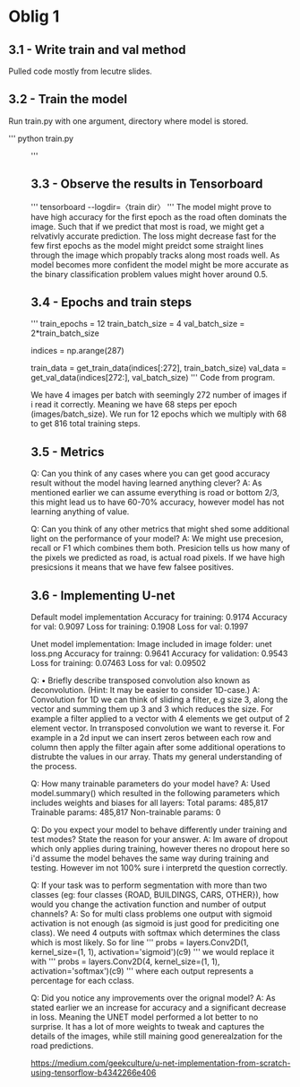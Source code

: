 # Oblig 1

## 3.1 - Write train and val method
Pulled code mostly from lecutre slides.

## 3.2 - Train the model 
Run train.py with one argument, directory where model is stored.

'''
python train.py <dir>
'''

## 3.3 - Observe the results in Tensorboard
'''
tensorboard --logdir=〈train dir〉
'''
The model might prove to have high accuracy for the first epoch as the road often dominats the image. Such that if we predict that most is road, we might get a relvativly accurate prediction. The loss might decrease fast for the few first epochs as the model might preidct some straight lines through the image which propably tracks along most roads well. As model becomes more confident the model might be more accurate as the binary classification problem values might hover around 0.5. 


## 3.4 - Epochs and train steps
'''
train_epochs = 12
train_batch_size = 4
val_batch_size = 2*train_batch_size

indices = np.arange(287)

train_data = get_train_data(indices[:272], train_batch_size)
val_data = get_val_data(indices[272:], val_batch_size)
'''
Code from program.

We have 4 images per batch with seemingly 272 number of images if i read it correctly. Meaning we have 68 steps per epoch (images/batch_size). We run for 12 epochs which we multiply with 68 to get 816 total training steps.


## 3.5 - Metrics

Q: Can you think of any cases where you can get good accuracy result without the model having
learned anything clever?
A: As mentioned earlier we can assume everything is road or bottom 2/3, this might lead us to have 60-70% accuracy, however model has not learning anything of value. 

Q: Can you think of any other metrics that might shed some additional light on the performance
of your model?
A: We might use precesion, recall or F1 which combines them both. Presicion tells us how many of the pixels we predicted as road, is actual road pixels. If we have high presicsions it means that we have few falsee positives.

## 3.6 - Implementing U-net
Default model implementation
Accuracy for training: 0.9174
Accuracy for val: 0.9097
Loss for training: 0.1908
Loss for val: 0.1997

Unet model implementation:
Image included in image folder: unet loss.png
Accuracy for trainng: 0.9641
Accuracy for validation: 0.9543
Loss for training: 0.07463
Loss for val: 0.09502

Q: • Briefly describe transposed convolution also known as deconvolution. (Hint: It may be easier to consider 1D-case.)
A: Convolution for 1D we can think of sliding a filter, e.g size 3, along the vector and summing them up 3 and 3 which reduces the size. For example a filter applied to a vector with 4 elements we get output of 2 element vector.
In trransposed convolution we want to reverse it. For example in a 2d input we can insert zeros between each row and column then apply the filter again after some additional operations to distrubte the values in our array. Thats my general understanding of the process.

Q: How many trainable parameters do your model have?
A: Used model.summary() which resulted in the following parameters which includes weights and biases for all layers:
    Total params: 485,817
    Trainable params: 485,817
    Non-trainable params: 0

Q: Do you expect your model to behave differently under training and test modes? State the reason for your answer.
A: Im aware of dropout which only applies during training, however theres no dropout here so i'd assume the model behaves the same way during training and testing. However im not 100% sure i interpretd the question correctly.

Q: If your task was to perform segmentation with more than two classes (eg: four classes {ROAD, BUILDINGS, CARS, OTHER}), how would you change the activation function and number of output channels?
A: So for multi class problems one output with sigmoid activation is not enough (as sigmoid is just good for prediciting one class). We need 4 outputs with softmax which determines the class which is most likely. So for line
'''
probs = layers.Conv2D(1, kernel_size=(1, 1), activation='sigmoid')(c9)
'''
we would replace it with 
'''
probs = layers.Conv2D(4, kernel_size=(1, 1), activation='softmax')(c9)
'''
where each output represents a percentage for each cclass.

Q: Did you notice any improvements over the orignal model?
A: As stated earlier we an increase for accuracy and a significant decrease in loss. Meaning the UNET model performed a lot better to no surprise. It has a lot of more weights to tweak and captures the details of the images, while still maining good generealzation for the road predictions. 

https://medium.com/geekculture/u-net-implementation-from-scratch-using-tensorflow-b4342266e406

